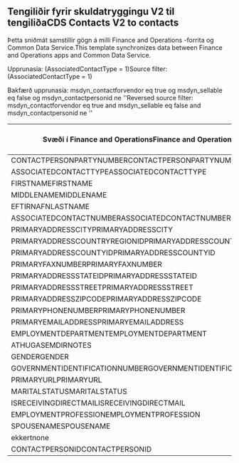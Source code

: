 ## <a name="cds-contacts-v2-to-contacts"></a><span data-ttu-id="9e668-101">Tengiliðir fyrir skuldatryggingu V2 til tengiliða</span><span class="sxs-lookup"><span data-stu-id="9e668-101">CDS Contacts V2 to contacts</span></span>

<span data-ttu-id="9e668-102">Þetta sniðmát samstillir gögn á milli Finance and Operations -forrita og Common Data Service.</span><span class="sxs-lookup"><span data-stu-id="9e668-102">This template synchronizes data between Finance and Operations apps and Common Data Service.</span></span>

<span data-ttu-id="9e668-103">Upprunasía: (AssociatedContactType = 1)</span><span class="sxs-lookup"><span data-stu-id="9e668-103">Source filter: (AssociatedContactType = 1)</span></span>

<span data-ttu-id="9e668-104">Bakfærð upprunasía: msdyn_contactforvendor eq true og msdyn_sellable eq false og msdyn_contactpersonid ne ''</span><span class="sxs-lookup"><span data-stu-id="9e668-104">Reversed source filter: msdyn_contactforvendor eq true and msdyn_sellable eq false and msdyn_contactpersonid ne ''</span></span>

<span data-ttu-id="9e668-105">Svæði í Finance and Operations</span><span class="sxs-lookup"><span data-stu-id="9e668-105">Finance and Operations field</span></span> | <span data-ttu-id="9e668-106">Gerð vörpunar</span><span class="sxs-lookup"><span data-stu-id="9e668-106">Map type</span></span> | <span data-ttu-id="9e668-107">Annar Dynamics 365 reitur</span><span class="sxs-lookup"><span data-stu-id="9e668-107">Other Dynamics 365 field</span></span> | <span data-ttu-id="9e668-108">Sjálfgildi</span><span class="sxs-lookup"><span data-stu-id="9e668-108">Default value</span></span>
---|---|---|---
<span data-ttu-id="9e668-109">CONTACTPERSONPARTYNUMBER</span><span class="sxs-lookup"><span data-stu-id="9e668-109">CONTACTPERSONPARTYNUMBER</span></span> | = | <span data-ttu-id="9e668-110">msdyn_partynumber</span><span class="sxs-lookup"><span data-stu-id="9e668-110">msdyn_partynumber</span></span> | 
<span data-ttu-id="9e668-111">ASSOCIATEDCONTACTTYPE</span><span class="sxs-lookup"><span data-stu-id="9e668-111">ASSOCIATEDCONTACTTYPE</span></span> | << | <span data-ttu-id="9e668-112">ekkert</span><span class="sxs-lookup"><span data-stu-id="9e668-112">none</span></span> | <span data-ttu-id="9e668-113">Lánardrottinn</span><span class="sxs-lookup"><span data-stu-id="9e668-113">Vendor</span></span>
<span data-ttu-id="9e668-114">FIRSTNAME</span><span class="sxs-lookup"><span data-stu-id="9e668-114">FIRSTNAME</span></span> | = | <span data-ttu-id="9e668-115">firstname</span><span class="sxs-lookup"><span data-stu-id="9e668-115">firstname</span></span> | 
<span data-ttu-id="9e668-116">MIDDLENAME</span><span class="sxs-lookup"><span data-stu-id="9e668-116">MIDDLENAME</span></span> | = | <span data-ttu-id="9e668-117">middlename</span><span class="sxs-lookup"><span data-stu-id="9e668-117">middlename</span></span> | 
<span data-ttu-id="9e668-118">EFTIRNAFN</span><span class="sxs-lookup"><span data-stu-id="9e668-118">LASTNAME</span></span> | = | <span data-ttu-id="9e668-119">lastname</span><span class="sxs-lookup"><span data-stu-id="9e668-119">lastname</span></span> | 
<span data-ttu-id="9e668-120">ASSOCIATEDCONTACTNUMBER</span><span class="sxs-lookup"><span data-stu-id="9e668-120">ASSOCIATEDCONTACTNUMBER</span></span> | = | <span data-ttu-id="9e668-121">msdyn_vendorcontactid.msdyn_vendoraccountnumber</span><span class="sxs-lookup"><span data-stu-id="9e668-121">msdyn_vendorcontactid.msdyn_vendoraccountnumber</span></span> | 
<span data-ttu-id="9e668-122">PRIMARYADDRESSCITY</span><span class="sxs-lookup"><span data-stu-id="9e668-122">PRIMARYADDRESSCITY</span></span> | = | <span data-ttu-id="9e668-123">address1_city</span><span class="sxs-lookup"><span data-stu-id="9e668-123">address1_city</span></span> | 
<span data-ttu-id="9e668-124">PRIMARYADDRESSCOUNTRYREGIONID</span><span class="sxs-lookup"><span data-stu-id="9e668-124">PRIMARYADDRESSCOUNTRYREGIONID</span></span> | = | <span data-ttu-id="9e668-125">address1_country</span><span class="sxs-lookup"><span data-stu-id="9e668-125">address1_country</span></span> | 
<span data-ttu-id="9e668-126">PRIMARYADDRESSCOUNTYID</span><span class="sxs-lookup"><span data-stu-id="9e668-126">PRIMARYADDRESSCOUNTYID</span></span> | = | <span data-ttu-id="9e668-127">address1_county</span><span class="sxs-lookup"><span data-stu-id="9e668-127">address1_county</span></span> | 
<span data-ttu-id="9e668-128">PRIMARYFAXNUMBER</span><span class="sxs-lookup"><span data-stu-id="9e668-128">PRIMARYFAXNUMBER</span></span> | = | <span data-ttu-id="9e668-129">fax</span><span class="sxs-lookup"><span data-stu-id="9e668-129">fax</span></span> | 
<span data-ttu-id="9e668-130">PRIMARYADDRESSSTATEID</span><span class="sxs-lookup"><span data-stu-id="9e668-130">PRIMARYADDRESSSTATEID</span></span> | = | <span data-ttu-id="9e668-131">address1_stateorprovince</span><span class="sxs-lookup"><span data-stu-id="9e668-131">address1_stateorprovince</span></span> | 
<span data-ttu-id="9e668-132">PRIMARYADDRESSSTREET</span><span class="sxs-lookup"><span data-stu-id="9e668-132">PRIMARYADDRESSSTREET</span></span> | = | <span data-ttu-id="9e668-133">address1_line1</span><span class="sxs-lookup"><span data-stu-id="9e668-133">address1_line1</span></span> | 
<span data-ttu-id="9e668-134">PRIMARYADDRESSZIPCODE</span><span class="sxs-lookup"><span data-stu-id="9e668-134">PRIMARYADDRESSZIPCODE</span></span> | = | <span data-ttu-id="9e668-135">address1_postalcode</span><span class="sxs-lookup"><span data-stu-id="9e668-135">address1_postalcode</span></span> | 
<span data-ttu-id="9e668-136">PRIMARYPHONENUMBER</span><span class="sxs-lookup"><span data-stu-id="9e668-136">PRIMARYPHONENUMBER</span></span> | = | <span data-ttu-id="9e668-137">telephone1</span><span class="sxs-lookup"><span data-stu-id="9e668-137">telephone1</span></span> | 
<span data-ttu-id="9e668-138">PRIMARYEMAILADDRESS</span><span class="sxs-lookup"><span data-stu-id="9e668-138">PRIMARYEMAILADDRESS</span></span> | = | <span data-ttu-id="9e668-139">emailaddress1</span><span class="sxs-lookup"><span data-stu-id="9e668-139">emailaddress1</span></span> | 
<span data-ttu-id="9e668-140">EMPLOYMENTDEPARTMENT</span><span class="sxs-lookup"><span data-stu-id="9e668-140">EMPLOYMENTDEPARTMENT</span></span> | = | <span data-ttu-id="9e668-141">deild</span><span class="sxs-lookup"><span data-stu-id="9e668-141">department</span></span> | 
<span data-ttu-id="9e668-142">ATHUGASEMDIR</span><span class="sxs-lookup"><span data-stu-id="9e668-142">NOTES</span></span> | = | <span data-ttu-id="9e668-143">lýsing</span><span class="sxs-lookup"><span data-stu-id="9e668-143">description</span></span> | 
<span data-ttu-id="9e668-144">GENDER</span><span class="sxs-lookup"><span data-stu-id="9e668-144">GENDER</span></span> | >< | <span data-ttu-id="9e668-145">gendercode</span><span class="sxs-lookup"><span data-stu-id="9e668-145">gendercode</span></span> | 
<span data-ttu-id="9e668-146">GOVERNMENTIDENTIFICATIONNUMBER</span><span class="sxs-lookup"><span data-stu-id="9e668-146">GOVERNMENTIDENTIFICATIONNUMBER</span></span> | = | <span data-ttu-id="9e668-147">governmentid</span><span class="sxs-lookup"><span data-stu-id="9e668-147">governmentid</span></span> | 
<span data-ttu-id="9e668-148">PRIMARYURL</span><span class="sxs-lookup"><span data-stu-id="9e668-148">PRIMARYURL</span></span> | = | <span data-ttu-id="9e668-149">websiteurl</span><span class="sxs-lookup"><span data-stu-id="9e668-149">websiteurl</span></span> | 
<span data-ttu-id="9e668-150">MARITALSTATUS</span><span class="sxs-lookup"><span data-stu-id="9e668-150">MARITALSTATUS</span></span> | >< | <span data-ttu-id="9e668-151">familystatuscode</span><span class="sxs-lookup"><span data-stu-id="9e668-151">familystatuscode</span></span> | 
<span data-ttu-id="9e668-152">ISRECEIVINGDIRECTMAIL</span><span class="sxs-lookup"><span data-stu-id="9e668-152">ISRECEIVINGDIRECTMAIL</span></span> | >< | <span data-ttu-id="9e668-153">donotemail</span><span class="sxs-lookup"><span data-stu-id="9e668-153">donotemail</span></span> | 
<span data-ttu-id="9e668-154">EMPLOYMENTPROFESSION</span><span class="sxs-lookup"><span data-stu-id="9e668-154">EMPLOYMENTPROFESSION</span></span> | = | <span data-ttu-id="9e668-155">jobtitle</span><span class="sxs-lookup"><span data-stu-id="9e668-155">jobtitle</span></span> | 
<span data-ttu-id="9e668-156">SPOUSENAME</span><span class="sxs-lookup"><span data-stu-id="9e668-156">SPOUSENAME</span></span> | = | <span data-ttu-id="9e668-157">nafn maka</span><span class="sxs-lookup"><span data-stu-id="9e668-157">spousesname</span></span> | 
<span data-ttu-id="9e668-158">ekkert</span><span class="sxs-lookup"><span data-stu-id="9e668-158">none</span></span> | >> | <span data-ttu-id="9e668-159">msdyn_contactforvendor</span><span class="sxs-lookup"><span data-stu-id="9e668-159">msdyn_contactforvendor</span></span> | <span data-ttu-id="9e668-160">Satt</span><span class="sxs-lookup"><span data-stu-id="9e668-160">True</span></span>
<span data-ttu-id="9e668-161">CONTACTPERSONID</span><span class="sxs-lookup"><span data-stu-id="9e668-161">CONTACTPERSONID</span></span> | = | <span data-ttu-id="9e668-162">msdyn_contactpersonid</span><span class="sxs-lookup"><span data-stu-id="9e668-162">msdyn_contactpersonid</span></span> | 
